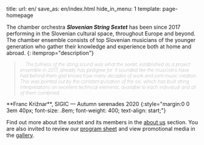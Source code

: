 title:
url: en/
save_as: en/index.html
hide_in_menu: 1
template: page-homepage

The chamber orchestra  **_Slovenian String Sextet_** has been since 2017 performing in the Slovenian cultural space, throughout Europe and beyond.
The chamber ensemble consists of top Slovenian musicians of the younger generation who gather their knowledge and experience both at home and abroad.
{: itemprop="description"}

<blockquote cite="https://www.sigic.si/jesenske-serenade-2020.html" style="font-size: .9em; font-weight: 100; font-style: italic;" itemprop="aggregateRating" itemscope itemtype="http://schema.org/AggregateRating"><p>
... The fullness of the string sound was what the sextet,
established as a project ensemble in 2017, already has pedigree for.
It sounded like the musicians have had behind them god knows how many decades
of work and joint music creation. This was pointed out by the constant pulsation of the six,
which has built string interpretations on excellent technical elements,
available to each individual and all of them combined ...
</p><meta itemprop="reviewCount" content="1"><meta itemprop="ratingValue" content="4.9"></blockquote>
**Franc Križnar**, SIGIC — Autumn serenades 2020
{:style="margin:0 0 3em 40px; font-size: .8em; font-weight: 400; text-align: start;"}

Find out more about the sextet and its members in the
[about us]({filename}/pages/en/about.md) section.
You are also invited to review our
[program sheet]({filename}/pages/en/program.md)
and view promotional media in the
[gallery]({filename}/pages/en/gallery.md).
